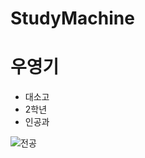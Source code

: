 # StudyMachine
# 우영기
- 대소고
-  2학년
-   인공과

![전공](https://velog.velcdn.com/images/jojo_devstory/post/dae32386-bffc-40c3-b866-5c1e64516902/Android%2010_0.jpg)

